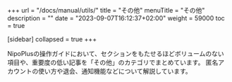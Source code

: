 +++
url = "/docs/manual/utils/"
title = "その他"
menuTitle = "その他"
description = ""
date = "2023-09-07T16:12:37+02:00"
weight = 59000
toc = true

[sidebar]
collapsed = true
+++

NipoPlusの操作ガイドにおいて、セクションをもたせるほどボリュームのない項目や、重要度の低い記事を「その他」のカテゴリでまとめています。
匿名アカウントの使い方や退会、通知機能などについて解説しています。
